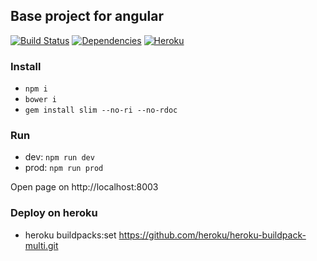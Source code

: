 ## Base project for angular

[![Build Status](https://travis-ci.org/EAndreyF/angular-stub.svg?branch=master)](https://travis-ci.org/EAndreyF/angular-stub)
[![Dependencies](https://david-dm.org/EAndreyF/angular-stub.png)](https://david-dm.org/EAndreyF/angular-stub)
[![Heroku](https://heroku-badge.herokuapp.com/?app=ea-angular-stub)](http://ea-angular-stub.herokuapp.com/)

### Install
- `npm i`
- `bower i`
- `gem install slim --no-ri --no-rdoc`

### Run
- dev: `npm run dev`
- prod: `npm run prod`

Open page on http://localhost:8003

### Deploy on heroku
-  heroku buildpacks:set https://github.com/heroku/heroku-buildpack-multi.git
